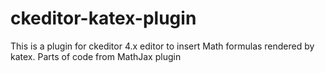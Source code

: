 # ckeditor-katex-plugin
This is a plugin for ckeditor 4.x editor to insert Math formulas rendered by katex.
Parts of code from MathJax plugin
